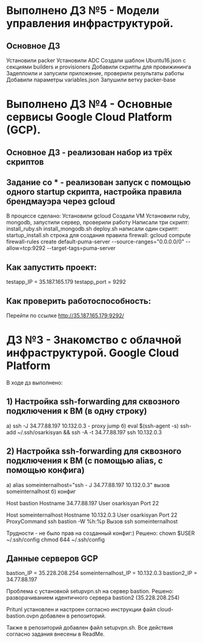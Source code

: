 # Выполнено ДЗ №5 - Модели управления инфраструктурой.

##  Основное ДЗ
Установили packer
Установили ADC
Создали шаблон Ubuntu16.json c секциями builders и provisioners
Добавили скрипты для провижининга
Задеплоили и запусили приложение, проверили результаты работы
Добавили параметры variables.json 
Запушили ветку packer-base

# Выполнено ДЗ №4 - Основные сервисы Google Cloud Platform (GCP).

##  Основное ДЗ - реализован набор из трёх скриптов

## Задание со * - реализован запуск с помощью одного startup скрипта, настройка правила брендмауэра через gcloud

В процессе сделано:
Установили gcloud
Создали VM
Установили ruby, mongodb, запустили сервер, проверили работу
Написали три скрипт:
install_ruby.sh
install_mongodb.sh
deploy.sh
написали один скрипт:
startup_install.sh
строка для создания правила firewall:
gcloud compute firewall-rules create default-puma-server --source-ranges="0.0.0.0/0" --allow=tcp:9292 --target-tags=puma-server

## Как запустить проект:
testapp_IP = 35.187.165.179
testapp_port = 9292

## Как проверить работоспособность:
Перейти по ссылке http://35.187.165.179:9292/


# ДЗ №3 - Знакомство с облачной инфраструктурой. Google Cloud Platform
В ходе дз выполнено:

## 1) Настройка ssh-forwarding для сквозного подключения к ВМ (в одну строку)
а) ssh -J 34.77.88.197 10.132.0.3 - proxy jump 
б) eval $(ssh-agent -s) ssh-add ~/.ssh/osarkisyan && ssh -A -t 34.77.88.197 ssh 10.132.0.3

## 2) Настройка ssh-forwarding для сквозного подключения к ВМ (с помощью alias, с помощью конфига)
а) alias someinternalhost="ssh - J 34.77.88.197 10.132.0.3" вызов someinternalhost 
б) конфиг 

Host bastion 
Hostname 34.77.88.197 
User osarkisyan 
Port 22

Host someinternalhost 
Hostname 10.132.0.3 
User osarkisyan 
Port 22 
ProxyCommand ssh bastion -W %h:%p 
Вызов ssh someinternalhost 

Трудности - не было прав на созданный конфиг:) 
Решено: 
chown $USER ~/.ssh/config 
chmod 644 ~/.ssh/config

## Данные серверов GCP
bastion_IP = 35.228.208.254
someinternalhost_IP = 10.132.0.3
bastion2_IP = 34.77.88.197

Проблема с установкой setupvpn.sh на сервер bastion. 
Решено: разворачиванием идентичного сервера bastion2 (35.228.208.254)

Pritunl установлен и настроен согласно инструкции файл cloud-bastion.ovpn добавлен в репозиторий.

Также в репозиторий добавлен файл setupvpn.sh. Все действия согласно задания внесены в ReadMe.


